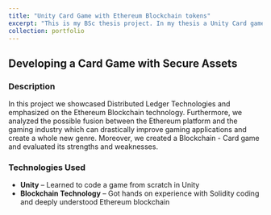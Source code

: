 ```yaml
---
title: "Unity Card Game with Ethereum Blockchain tokens"
excerpt: "This is my BSc thesis project. In my thesis a Unity Card game was created where every card was represented as an ERC-20 token on the Ethereum blockchain [(github repository)](https://github.com/mmlab-aueb/blockchain-mobile-game-BSc): **Unity, Ethereum, Solidity**<br/><img src='/images/cards.png' width='700'>"
collection: portfolio
---
```


## Developing a Card Game with Secure Assets

### Description
In this project we showcased Distributed Ledger Technologies and
emphasized on the Ethereum Blockchain technology. Furthermore, we analyzed the
possible fusion between the Ethereum platform and the gaming industry which can
drastically improve gaming applications and create a whole new genre. Moreover,
we created a Blockchain - Card game and evaluated its strengths and weaknesses.

### Technologies Used

- **Unity** – Learned to code a game from scratch in Unity
- **Blockchain Technology** – Got hands on experience with Solidity coding and deeply understood Ethereum blockchain
